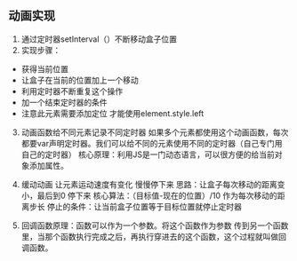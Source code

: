 ## 动画实现
1. 通过定时器setInterval（）不断移动盒子位置
2. 实现步骤：
- 获得当前位置
- 让盒子在当前的位置加上一个移动
- 利用定时器不断重复这个操作
- 加一个结束定时器的条件
- 注意此元素需要添加定位 才能使用element.style.left

3. 动画函数给不同元素记录不同定时器
如果多个元素都使用这个动画函数，每次都要var声明定时器。我们可以给不同的元素使用不同的定时器（自己专门用自己的定时器） 核心原理：利用JS是一门动态语言，可以很方便的给当前对象添加属性。


4. 缓动动画  让元素运动速度有变化 慢慢停下来
思路：让盒子每次移动的距离变小，最后到0 停下来
核心算法：（目标值-现在的位置）/10   作为每次移动的距离步长
停止的条件：让当前盒子位置等于目标位置就停止定时器

5. 回调函数原理：函数可以作为一个参数。将这个函数作为参数 传到另一个函数里，当那个函数执行完成之后，再执行穿进去的这个函数，这个过程就叫做回调函数。
